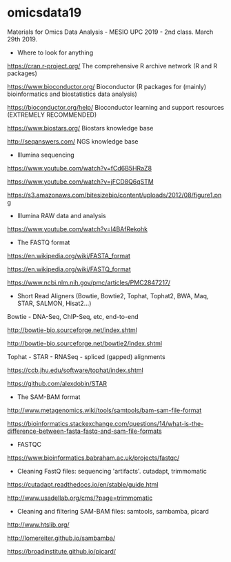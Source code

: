 # omicsdata19

Materials for Omics Data Analysis - MESIO UPC 2019 - 2nd class. March 29th 2019.

- Where to look for anything


https://cran.r-project.org/ The comprehensive R archive network (R and R packages)

https://www.bioconductor.org/ Bioconductor (R packages for (mainly) bioinformatics and biostatistics data analysis)

https://bioconductor.org/help/ Bioconductor learning and support resources (EXTREMELY RECOMMENDED)

https://www.biostars.org/ Biostars knowledge base

http://seqanswers.com/ NGS knowledge base


- Illumina sequencing



https://www.youtube.com/watch?v=fCd6B5HRaZ8

https://www.youtube.com/watch?v=jFCD8Q6qSTM

https://s3.amazonaws.com/bitesizebio/content/uploads/2012/08/figure1.png



- Illumina RAW data and analysis



https://www.youtube.com/watch?v=l4BAfRekohk



- The FASTQ format



https://en.wikipedia.org/wiki/FASTA_format

https://en.wikipedia.org/wiki/FASTQ_format

https://www.ncbi.nlm.nih.gov/pmc/articles/PMC2847217/



- Short Read Aligners (Bowtie, Bowtie2, Tophat, Tophat2, BWA, Maq, STAR, SALMON, Hisat2…)



Bowtie - DNA-Seq, ChIP-Seq, etc, end-to-end

http://bowtie-bio.sourceforge.net/index.shtml

http://bowtie-bio.sourceforge.net/bowtie2/index.shtml



Tophat - STAR - RNASeq - spliced (gapped) alignments

https://ccb.jhu.edu/software/tophat/index.shtml

https://github.com/alexdobin/STAR



- The SAM-BAM format



http://www.metagenomics.wiki/tools/samtools/bam-sam-file-format

https://bioinformatics.stackexchange.com/questions/14/what-is-the-difference-between-fasta-fastq-and-sam-file-formats



- FASTQC



https://www.bioinformatics.babraham.ac.uk/projects/fastqc/



- Cleaning FastQ files: sequencing 'artifacts'. cutadapt, trimmomatic



https://cutadapt.readthedocs.io/en/stable/guide.html

http://www.usadellab.org/cms/?page=trimmomatic



- Cleaning and filtering SAM-BAM files: samtools, sambamba, picard



http://www.htslib.org/

http://lomereiter.github.io/sambamba/

https://broadinstitute.github.io/picard/

